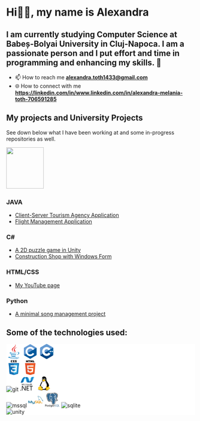 <h1>Hi👋🏼, my name is Alexandra</h1>
<h2 >I am currently studying Computer Science at Babeș-Bolyai University in Cluj-Napoca. I am a passionate person and I put effort and time in programming and enhancing my skills. 🌻
</h2>

- 📫 How to reach me **alexandra.toth1433@gmail.com**
- 🌐 How to connect with me **https://linkedin.com/in/www.linkedin.com/in/alexandra-melania-toth-706591285**



<h2> My projects and University Projects</h2>
<p> See down below what I have been working at and some in-progress repositories as well.</p>
<img  width="100" height="110" src="https://www.svgrepo.com/show/493332/female-programmer-upper-body.svg"/>

<h3>JAVA</h3>
<ul>
 <li> <a href="gh repo clone Alexandra7a/TourismAgency">Client-Server Tourism Agency Application</a></li>
 <li> <a href="gh repo clone Alexandra7a/FlyAway">Flight Management Application</a></li>
</ul>

<h3>C#</h3>
<ul>
 <li> <a href="gh repo clone Alexandra7a/NightmareFactory_">A 2D puzzle game in Unity</a></li>
 <li> <a href="gh repo clone Alexandra7a/Dedeman">Construction Shop with Windows Form </a></li>
</ul>

<h3>HTML/CSS</h3>
<ul>
 <li> <a href="gh repo clone Alexandra7a/MyYouTube">My YouTube page</a></li>
</ul>


<h3>Python</h3>
<ul>
 <li> <a href="gh repo clone Alexandra7a/Songs">A minimal song management project</a></li>
</ul>


<h2 align="left">Some of the technologies used: </h2>
<p align="left" style="background-color: white;"> 
 <img src="https://raw.githubusercontent.com/devicons/devicon/master/icons/java/java-original.svg" alt="java" width="40" height="40"/>
<img src="https://raw.githubusercontent.com/devicons/devicon/master/icons/c/c-original.svg" alt="c" width="40" height="40"/> 
<img src="https://raw.githubusercontent.com/devicons/devicon/master/icons/cplusplus/cplusplus-original.svg" alt="cplusplus" width="40" height="40"/> <br>
<img src="https://raw.githubusercontent.com/devicons/devicon/master/icons/css3/css3-original-wordmark.svg" alt="css3" width="40" height="40"/> 
 <img src="https://raw.githubusercontent.com/devicons/devicon/master/icons/html5/html5-original-wordmark.svg" alt="html5" width="40" height="40"/> 
 
<br>
 <img src="https://www.vectorlogo.zone/logos/git-scm/git-scm-icon.svg" alt="git" width="40" height="40"/>
  <img src="https://raw.githubusercontent.com/devicons/devicon/master/icons/dot-net/dot-net-original-wordmark.svg" alt="dotnet" width="40" height="40"/>

<img src="https://raw.githubusercontent.com/devicons/devicon/master/icons/linux/linux-original.svg" alt="linux" width="40" height="40"/> 
<br>
<img src="https://www.svgrepo.com/show/303229/microsoft-sql-server-logo.svg" alt="mssql" width="40" height="40"/> 
<img src="https://raw.githubusercontent.com/devicons/devicon/master/icons/mysql/mysql-original-wordmark.svg" alt="mysql" width="40" height="40"/> 
<img src="https://raw.githubusercontent.com/devicons/devicon/master/icons/postgresql/postgresql-original-wordmark.svg" alt="postgresql" width="40" height="40"/>
<img src="https://www.vectorlogo.zone/logos/sqlite/sqlite-icon.svg" alt="sqlite" width="40" height="40"/> 
<br>
<img src="https://www.vectorlogo.zone/logos/unity3d/unity3d-icon.svg" alt="unity" width="40" height="40"/>
</p>
